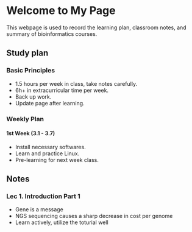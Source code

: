 # Welcome to My Page

This webpage is used to record the learning plan, classroom notes, and summary of bioinformatics courses.

## Study plan
### Basic Principles
- 1.5 hours per week in class, take notes carefully.
- 6h+ in extracurricular time per week.
- Back up work.
- Update page after learning.
### Weekly Plan
#### 1st Week (3.1 - 3.7)
- Install necessary softwares.
- Learn and practice Linux.
- Pre-learning for next week class.

## Notes
### Lec 1. Introduction Part 1
- Gene is a message
- NGS sequencing causes a sharp decrease in cost per genome
- Learn actively, utilize the toturial well
